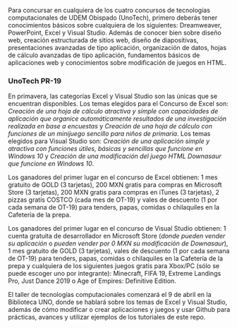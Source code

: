 Para concursar en cualquiera de los cuatro concursos de tecnologías computacionales de UDEM Obispado (UnoTech), primero deberás tener conocimientos básicos sobre cualquiera de los siguientes: Dreamweaver, PowerPoint, Excel y Visual Studio. Además de conocer bien sobre diseño web, creación estructurada de sitios web, diseño de diapositivas, presentaciones avanzadas de tipo aplicación, organización de datos, hojas de cálculo avanzadas de tipo aplicación, fundamentos básicos de aplicaciones web y conocimientos sobre modificación de juegos en HTML.

### UnoTech PR-19
En primavera, las categorías Excel y Visual Studio son las únicas que se encuentran disponibles. Los temas elegidos para el Concurso de Excel son: _Creación de una hoja de cálculo atractiva y simple con capacidades de aplicación que organice automáticamente resultados de una investigación realizada en base a encuestas_ y _Creación de una hoja de cálculo con funciones de un minijuego sencillo para niños de primaria_. Los temas elegidos para Visual Studio son: _Creación de una aplicación simple y atractiva con funciones útiles, básicas y sencillas que funcione en Windows 10_ y _Creación de una modificación del juego HTML Downasaur que funcione en Windows 10_.

Los ganadores del primer lugar en el concurso de Excel obtienen: 1 mes gratuito de GOLD (3 tarjetas), 200 MXN gratis para compras en Microsoft Store (3 tarjetas), 200 MXN gratis para compras en iTunes (3 tarjetas), 2 pizzas gratis COSTCO (cada mes de OT-19) y vales de descuento (1 por cada semana de OT-19) para tenders, papas, comidas o chilaquiles en la Cafetería de la prepa.

Los ganadores del primer lugar en el concurso de Visual Studio obtienen: 1 cuenta gratuita de desarrollador en Microsoft Store (_donde pueden vender su aplicación_ o _pueden vender por 0 MXN su modificación de Downasaur_), 1 mes gratuito de GOLD (3 tarjetas), vales de descuento (1 por cada semana de OT-19) para tenders, papas, comidas o chilaquiles en la Cafetería de la prepa y cualquiera de los siguientes juegos gratis para Xbox/PC (sólo se puede escoger uno por integrante): Minecraft, FIFA 19, Extreme Landings Pro, Just Dance 2019 o Age of Empires: Definitive Edition.

El taller de tecnologías computacionales comenzará el 9 de abril en la Biblioteca UNO, donde se hablará sobre los temas de Excel y Visual Studio, además de cómo modificar o crear aplicaciones y juegos y usar Github para prácticas, avances y utilizar ejemplos de los tutoriales de este repo.
